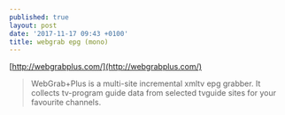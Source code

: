 ```yaml
---
published: true
layout: post
date: '2017-11-17 09:43 +0100'
title: webgrab epg (mono)
---
```

[http://webgrabplus.com/](http://webgrabplus.com/)

> WebGrab+Plus is a multi-site incremental xmltv epg grabber. It collects tv-program guide data from selected tvguide sites for your favourite channels. 

